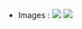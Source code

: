<ul>
  <li>Images : 
   <img src="https://github.com/ifyyn/web-search-api/assets/77541419/c416d44a-f93e-47ce-9d87-819ca1f9a430">
  <img src="(https://github.com/ifyyn/web-search-api/assets/77541419/136a8877-30d6-4e9f-9b65-98df11550fd3">
  </li>
</ul>
